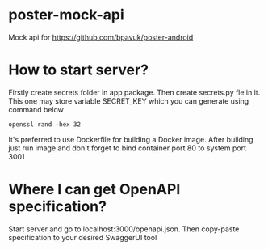 # poster-mock-api
Mock api for https://github.com/bpavuk/poster-android

# How to start server?

  Firstly create secrets folder in app package. Then create secrets.py fle in it. This one may store variable SECRET_KEY which you can generate using command below
  ```
  openssl rand -hex 32
  ```
  It's preferred to use Dockerfile for building a Docker image. After building just run image and don't forget to bind container port 80 to system port 3001

# Where I can get OpenAPI specification?

  Start server and go to localhost:3000/openapi.json. Then copy-paste specification to your desired SwaggerUI tool
